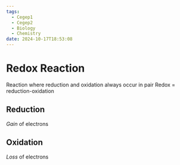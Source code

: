 ```yaml
---
tags:
  - Cegep1
  - Cegep2
  - Biology
  - Chemistry
date: 2024-10-17T18:53:08
---
```


# Redox Reaction

Reaction where reduction and oxidation always occur in pair
Redox = reduction-oxidation

## Reduction

*Gain* of electrons

## Oxidation

*Loss* of electrons